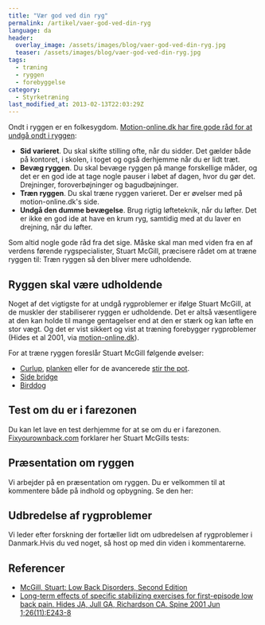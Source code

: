 ```yaml
---
title: "Vær god ved din ryg"
permalink: /artikel/vaer-god-ved-din-ryg
language: da
header:
  overlay_image: /assets/images/blog/vaer-god-ved-din-ryg.jpg
  teaser: /assets/images/blog/vaer-god-ved-din-ryg.jpg
tags:
  - træning
  - ryggen
  - forebyggelse
category:
  - Styrketræning
last_modified_at: 2013-02-13T22:03:29Z
---
```


Ondt i ryggen er en folkesygdom. [Motion-online.dk har fire gode råd for at undgå ondt i ryggen](http://www.motion-online.dk/sundhed_og_vaegt/sundhed_generelt/undgaa_ondt_i_ryggen/):

- **Sid varieret**. Du skal skifte stilling ofte, når du sidder. Det gælder både på kontoret, i skolen, i toget og også derhjemme når du er lidt træt.
- **Bevæg ryggen**. Du skal bevæge ryggen på mange forskellige måder, og det er en god ide at tage nogle pauser i løbet af dagen, hvor du gør det. Drejninger, foroverbøjninger og bagudbøjninger.
- **Træn ryggen**. Du skal træne ryggen varieret. Der er øvelser med på motion-online.dk's side.
- **Undgå den dumme bevægelse**. Brug rigtig løfteteknik, når du løfter. Det er ikke en god ide at have en krum ryg, samtidig med at du laver en drejning, når du løfter.

Som altid nogle gode råd fra det sige. Måske skal man med viden fra en af verdens førende rygspecialister, Stuart McGill, præcisere rådet om at træne ryggen til: Træn ryggen så den bliver mere udholdende.

Ryggen skal være udholdende
---------------------------

Noget af det vigtigste for at undgå rygproblemer er ifølge Stuart McGill, at de muskler der stabiliserer ryggen er udholdende. Det er altså væsentligere at den kan holde til mange gentagelser end at den er stærk og kan løfte en stor vægt. Og det er vist sikkert og vist at træning forebygger rygproblemer (Hides et al 2001, via [motion-online.dk](http://www.motion-online.dk/styrketraening/styrke_-_artikler/traening_forebygger_ondt_i_ryggen/)).

For at træne ryggen foreslår Stuart McGill følgende øvelser:

- [Curlup](/oevelse/maveoevelse-stuart-mcgill-curlup), [planken](/oevelse/planken) eller for de avancerede [stir the pot](/oevelse/stir-pot).
- [Side bridge](/oevelse/side-bridge)
- [Birddog](/oevelse/birddog)

Test om du er i farezonen
-------------------------

Du kan let lave en test derhjemme for at se om du er i farezonen. [Fixyourownback.com](http://fixyourownback.com) forklarer her Stuart McGills tests:

Præsentation om ryggen
----------------------

Vi arbejder på en præsentation om ryggen. Du er velkommen til at kommentere både på indhold og opbygning. Se den her:

Udbredelse af rygproblemer
--------------------------

Vi leder efter forskning der fortæller lidt om udbredelsen af rygproblemer i Danmark.Hvis du ved noget, så host op med din viden i kommentarerne.

Referencer
----------

- [McGill, Stuart: Low Back Disorders, Second Edition](http://www.amazon.com/Back-Disorders-Second-Stuart-McGill/dp/0736066926)
- [Long-term effects of specific stabilizing exercises for first-episode low back pain. Hides JA, Jull GA, Richardson CA. Spine 2001 Jun 1;26(11):E243-8](http://www.ncbi.nlm.nih.gov/entrez/query.fcgi?cmd=Retrieve&db=PubMed&list_uids=11389408&dopt=Abstract)
